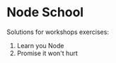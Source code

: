 Node School
=====================

Solutions for workshops exercises:

1. Learn you Node
2. Promise it won't hurt
